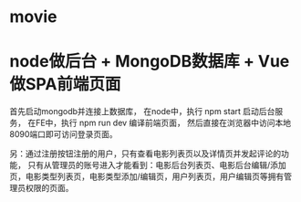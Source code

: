 # movie
# node做后台 + MongoDB数据库 + Vue做SPA前端页面
首先启动mongodb并连接上数据库，
在node中，执行 npm start 启动后台服务，
在FE中，执行 npm run dev 编译前端页面，
然后直接在浏览器中访问本地8090端口即可访问登录页面。

另：通过注册按钮注册的用户，只有查看电影列表页以及详情页并发起评论的功能，
只有从管理员的账号进入才能看到：电影后台列表页、电影后台编辑/添加页，电影类型列表页，电影类型添加/编辑页，用户列表页，用户编辑页等拥有管理员权限的页面。
